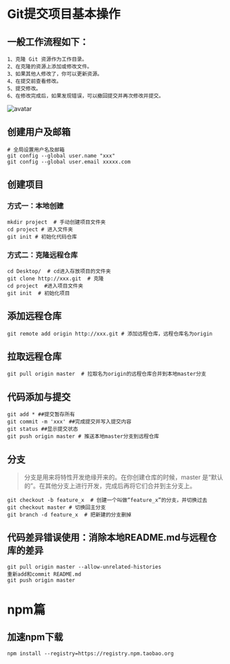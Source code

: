 # Git提交项目基本操作
## 一般工作流程如下：
```
1、克隆 Git 资源作为工作目录。
2、在克隆的资源上添加或修改文件。
3、如果其他人修改了，你可以更新资源。
4、在提交前查看修改。
5、提交修改。
6、在修改完成后，如果发现错误，可以撤回提交并再次修改并提交。
```
![avatar](https://atts.w3cschool.cn/attachments/day_160929/201609291518243574.png)
## 创建用户及邮箱
```
# 全局设置用户名及邮箱
git config --global user.name "xxx"
git config --global user.email xxxxx.com
```

## 创建项目
### 方式一：本地创建
```
mkdir project  # 手动创建项目文件夹
cd project # 进入文件夹
git init # 初始化代码仓库
```
### 方式二：克隆远程仓库
```
cd Desktop/  # cd进入存放项目的文件夹
git clone http://xxx.git  # 克隆
cd project  #进入项目文件夹
git init  # 初始化项目
```
## 添加远程仓库
```
git remote add origin http://xxx.git # 添加远程仓库，远程仓库名为origin
```
## 拉取远程仓库
```
git pull origin master  # 拉取名为origin的远程仓库合并到本地master分支
```
## 代码添加与提交
```
git add * ##提交暂存所有
git commit -m 'xxx' ##完成提交并写入提交内容
git status ##显示提交状态
git push origin master # 推送本地master分支到远程仓库
```
## 分支
> 分支是用来将特性开发绝缘开来的。在你创建仓库的时候，master 是“默认的”。在其他分支上进行开发，完成后再将它们合并到主分支上。
```
git checkout -b feature_x  # 创建一个叫做“feature_x”的分支，并切换过去
git checkout master # 切换回主分支
git branch -d feature_x  # 把新建的分支删掉
```

## 代码差异错误使用：消除本地README.md与远程仓库的差异
```
git pull origin master --allow-unrelated-histories
重新add和commit README.md
git push origin master
```


# npm篇
## 加速npm下载
```
npm install --registry=https://registry.npm.taobao.org
```
